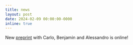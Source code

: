 ```yaml
---
title: news
layout: post
date: 2024-02-09 00:00:00-0000
inline: true 
---
```

New [preprint](https://arxiv.org/abs/2402.09796) with Carlo, Benjamin and Alessandro is online!
